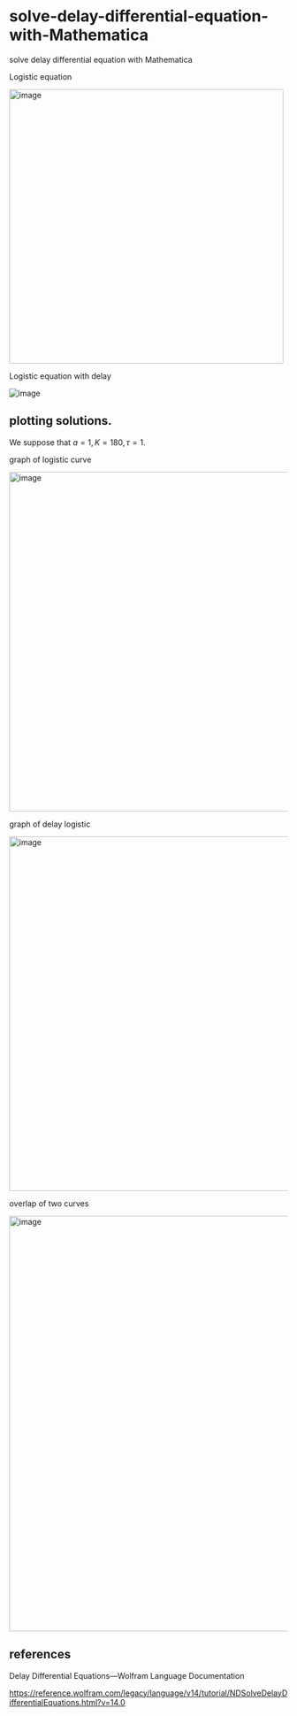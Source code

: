 # solve-delay-differential-equation-with-Mathematica
solve delay differential equation with Mathematica

Logistic equation

<img width="496" alt="image" src="https://github.com/user-attachments/assets/a0766672-4424-4e24-9c79-c83fde450d76">

Logistic equation with delay

![image](https://github.com/user-attachments/assets/795a4f07-2820-411f-9b73-fab391a84acf)

## plotting solutions.

We suppose that $a=1, K=180, \tau=1$.

graph of logistic curve

<img width="614" alt="image" src="https://github.com/user-attachments/assets/c773adc2-836b-4e6e-9421-42bc16fd9dbc">

graph of delay logistic

<img width="641" alt="image" src="https://github.com/user-attachments/assets/925305ae-c87a-4e83-b4c8-733742904666">

overlap of two curves

<img width="751" alt="image" src="https://github.com/user-attachments/assets/4d0eca2e-3073-484c-b7f2-ad46fddf95d0">

## references

Delay Differential Equations—Wolfram Language Documentation

https://reference.wolfram.com/legacy/language/v14/tutorial/NDSolveDelayDifferentialEquations.html?v=14.0
